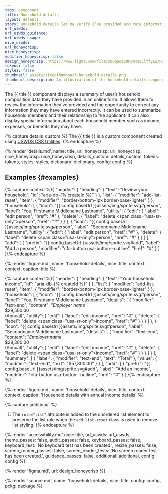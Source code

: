 ```yaml
---
tags: component
title: Household details
layout: default
story: Household details let me verify I’ve provided accurate information about my family or the people I live with.
url_uswds:
url_uswds_guidance:
url_uswds_usage:
nice_uswds:
url_honeycrisp:
nice_honeycrisp:
modifier_honeycrisp: false
design_honeycrisp: https://www.figma.com/file/sQQqaoeuOPpm43wLlYfyEo/Honeycrisp-Design-System?type=design&node-id=16348-2627&mode=design
tokens: false
styles: false
thumbnail: assets/site/thumbnail-household-details.png
thumbnail_description: An illustration of the household details component.
---
```


<!-- INTRO -->

The {{ title }} component displays a summary of user’s household composition data they have provided in an online form. It allows them to review the information they’ve provided and the opportunity to correct any information they may have entered incorrectly. It can be used to summarize household members and their relationship to the applicant. It can also display special information about each household member such as income, expenses, or benefits they may have.

<!-- DETAILS -->

{% capture details_custom %}
The {{ title }} is a custom component created using <a href="https://designsystem.digital.gov/utilities" target="_blank" rel="noopener nofollow" class="usa-link--external">USWDS CSS Utilities</a>.
{% endcapture %}

{% render 'details.md',
  name: title,
  url_honeycrisp: url_honeycrisp,
  nice_honeycrisp: nice_honeycrisp,
  details_custom: details_custom,
  tokens: tokens,
  styles: styles,
  dictionary: dictionary,
  config: config %}

<!-- EXAMPLES -->

## Examples {#examples}

{% capture context %}{
  "header": {
    "heading": {
      "text": "Review your household",
      "id": "aria-db-{% createId %}"
    }
  },
  "list": {
    "modifier": "add-list-reset",
    "item": {
      "modifier": "border-bottom-1px border-base-lighter"
    }
  },
  "household": [
    {
      "icon": "{{ config.baseUrl }}assets/img/sprite.svg#person",
      "label": "You, Firstname Middlename Lastname",
      "utility": {
        "edit": {
          "label": "edit person",
          "href": "#"
        },
        "delete": {
          "label": "delete <span class=\"usa-sr-only\">person</span>",
          "href": "#"
        }
      }
    },
   {
      "icon": "{{ config.baseUrl }}assets/img/sprite.svg#person",
      "label": "Secondname Middlename Lastname",
      "utility": {
        "edit": {
          "label": "edit person",
          "href": "#"
        },
        "delete": {
          "label": "delete <span class=\"usa-sr-only\">person</span>",
          "href": "#"
        }
      }
    }
  ],
  "add": [
    {
      "prefix": "{{ config.baseUrl }}assets/img/sprite.svg#add",
      "label": "Add a person",
      "modifier": "cfa-button usa-button--outline",
      "href": "#"
    }
  ]
}{% endcapture %}

{% render 'figure.md', name: 'household-details', nice: title, context: context, caption: title %}

{% capture context %}{
  "header": {
    "heading": {
      "text": "Your household income",
      "id": "aria-db-{% createId %}"
    }
  },
  "list": {
    "modifier": "add-list-reset",
    "item": {
      "modifier": "border-bottom-1px border-base-lighter"
    }
  },
  "household": [
    {
      "icon": "{{ config.baseUrl }}assets/img/sprite.svg#person",
      "label": "You, Firstname Middlename Lastname",
      "details": [
        {
          "modifier": "text-end",
          "content": "<i>Employer name</i> <br> $29,500.00 <br> (Annual)",
          "utility": {
            "edit": {
              "label": "edit income",
              "href": "#"
            },
            "delete": {
              "label": "delete <span class=\"usa-sr-only\">income</span>",
              "href": "#"
            }
          }
        }
      ]
    },
   {
      "icon": "{{ config.baseUrl }}assets/img/sprite.svg#person",
      "label": "Secondname Middlename Lastname",
      "details": [
        {
          "modifier": "text-end",
          "content": "<i>Employer name</i> <br> $28,300.00 <br> (Annual)",
          "utility": {
            "edit": {
              "label": "edit income",
              "href": "#"
            },
            "delete": {
              "label": "delete <span class=\"usa-sr-only\">income</span>",
              "href": "#"
            }
          }
        }
      ]
    }
  ],
  "summary": [
    {
      "label": {
        "modifier": "text-end",
        "text": "Total"
      },
      "value": {
        "modifier": "text-end",
        "text": "$57,800.00"
      }
    }
  ],
  "add": [
    {
      "prefix": "{{ config.baseUrl }}assets/img/sprite.svg#add",
      "label": "Add an income",
      "modifier": "cfa-button usa-button--outline",
      "href": "#"
    }
  ]
}{% endcapture %}

{% render 'figure.md', name: 'household-details', nice: title, context: context, caption: 'Household details with annual income details' %}

<!-- GUIDANCE -->

<!-- ## Guidance {#guidance}

<!-- render 'references.md', ref_main: url_uswds_guidance, config: config -->

<!-- ACCESSIBILITY -->

{% capture additional %}
1. The `role="list"` attribute is added to the unordered list element to preserve the list role when the `add-list-reset` class is used to remove list styling.
{% endcapture %}

{% render 'accessibility.md'
  nice: title,
  url_uswds: url_uswds,
  theme_passes: false,
  audit_passes: false,
  keyboard_passes: false,
  keyboard_test: 'No keyboard test has been created.',
  resize_passes: false,
  screen_reader_passes: false,
  screen_reader_tests: 'No screen reader test has been created.',
  guidance_passes: false,
  additional: additional,
  config: config %}

<!-- DESIGN -->

{% render 'figma.md', url: design_honeycrisp %}

<!-- SOURCE -->

{% render 'source.md', name: 'household-details', nice: title, config: config, pckg: package %}
